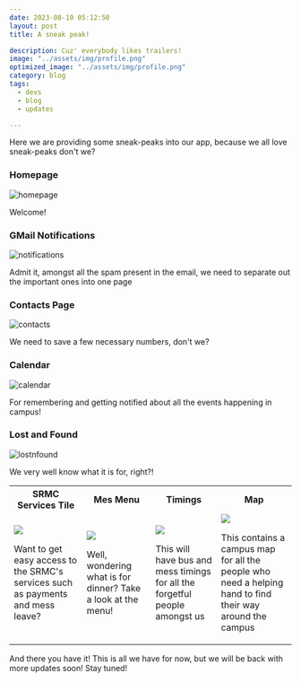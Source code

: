 ```yaml
---
date: 2023-08-10 05:12:50
layout: post
title: A sneak peak!

description: Cuz' everybody likes trailers!
image: "../assets/img/profile.png"
optimized_image: "../assets/img/profile.png"
category: blog
tags:
  - devs
  - blog
  - updates

---
```


Here we are providing some sneak-peaks into our app, because we all love sneak-peaks don't we?

### Homepage

![homepage](../assets/img/homepage.png)

Welcome!

### GMail Notifications

![notifications](../assets/img/notif.png)

Admit it, amongst all the spam present in the email, we need to separate out the important ones into one page

### Contacts Page

![contacts](../assets/img/contacts.png)

We need to save a few necessary numbers, don't we?

### Calendar

![calendar](../assets/img/calendar.png)

For remembering and getting notified about all the events happening in campus!

### Lost and Found

![lostnfound](../assets/img/lostnfound.png)

We very well know what it is for, right?!

<table>
<tr>
<th>SRMC Services Tile</th>
<th>Mes Menu</th>
<th>Timings</th>
<th>Map </th>
</tr>
<tr>
<td>
<img src="../assets/img/Tile_SRMC.png">

Want to get easy access to the SRMC's services such as payments and mess leave?

</td>
<td>

<img src="../assets/img/Tile_MessMenu.png">

Well, wondering what is for dinner? Take a look at the menu!

</td>
<td>
<img src="../assets/img/Tile_Timings.png">

This will have bus and mess timings for all the forgetful people amongst us
</td>
<td>
<img src="../assets/img/Tile_Map.png">

This contains a campus map for all the people who need a helping hand to find their way around the campus
</td>
</tr>
</table>

And there you have it! This is all we have for now, but we will be back with more updates soon! Stay tuned! 



